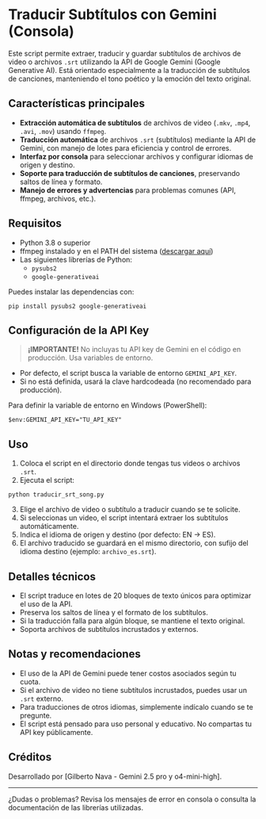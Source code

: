 # Traducir Subtítulos con Gemini (Consola)

Este script permite extraer, traducir y guardar subtítulos de archivos de video o archivos `.srt` utilizando la API de Google Gemini (Google Generative AI). Está orientado especialmente a la traducción de subtítulos de canciones, manteniendo el tono poético y la emoción del texto original.

## Características principales

- **Extracción automática de subtítulos** de archivos de video (`.mkv`, `.mp4`, `.avi`, `.mov`) usando `ffmpeg`.
- **Traducción automática** de archivos `.srt` (subtítulos) mediante la API de Gemini, con manejo de lotes para eficiencia y control de errores.
- **Interfaz por consola** para seleccionar archivos y configurar idiomas de origen y destino.
- **Soporte para traducción de subtítulos de canciones**, preservando saltos de línea y formato.
- **Manejo de errores y advertencias** para problemas comunes (API, ffmpeg, archivos, etc.).

## Requisitos

- Python 3.8 o superior
- ffmpeg instalado y en el PATH del sistema ([descargar aquí](https://ffmpeg.org/download.html))
- Las siguientes librerías de Python:
  - `pysubs2`
  - `google-generativeai`

Puedes instalar las dependencias con:

```
pip install pysubs2 google-generativeai
```

## Configuración de la API Key

> **¡IMPORTANTE!** No incluyas tu API key de Gemini en el código en producción. Usa variables de entorno.

- Por defecto, el script busca la variable de entorno `GEMINI_API_KEY`.
- Si no está definida, usará la clave hardcodeada (no recomendado para producción).

Para definir la variable de entorno en Windows (PowerShell):

```
$env:GEMINI_API_KEY="TU_API_KEY"
```

## Uso

1. Coloca el script en el directorio donde tengas tus videos o archivos `.srt`.
2. Ejecuta el script:

```
python traducir_srt_song.py
```

3. Elige el archivo de video o subtítulo a traducir cuando se te solicite.
4. Si seleccionas un video, el script intentará extraer los subtítulos automáticamente.
5. Indica el idioma de origen y destino (por defecto: EN → ES).
6. El archivo traducido se guardará en el mismo directorio, con sufijo del idioma destino (ejemplo: `archivo_es.srt`).

## Detalles técnicos

- El script traduce en lotes de 20 bloques de texto únicos para optimizar el uso de la API.
- Preserva los saltos de línea y el formato de los subtítulos.
- Si la traducción falla para algún bloque, se mantiene el texto original.
- Soporta archivos de subtítulos incrustados y externos.

## Notas y recomendaciones

- El uso de la API de Gemini puede tener costos asociados según tu cuota.
- Si el archivo de video no tiene subtítulos incrustados, puedes usar un `.srt` externo.
- Para traducciones de otros idiomas, simplemente indícalo cuando se te pregunte.
- El script está pensado para uso personal y educativo. No compartas tu API key públicamente.

## Créditos

Desarrollado por [Gilberto Nava - Gemini 2.5 pro y o4-mini-high].

---

¿Dudas o problemas? Revisa los mensajes de error en consola o consulta la documentación de las librerías utilizadas.
